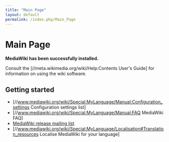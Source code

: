 ```yaml
---
title: "Main Page"
layout: default
permalink: /index.php/Main_Page
---
```


# Main Page

<strong>MediaWiki has been successfully installed.</strong>

Consult the [//meta.wikimedia.org/wiki/Help:Contents User's Guide] for information on using the wiki software.

## Getting started
- [//www.mediawiki.org/wiki/Special:MyLanguage/Manual:Configuration_settings Configuration settings list]
- [//www.mediawiki.org/wiki/Special:MyLanguage/Manual:FAQ MediaWiki FAQ]
- [MediaWiki release mailing list](http://lists.wikimedia.org/mailman/listinfo/mediawiki-announce)
- [//www.mediawiki.org/wiki/Special:MyLanguage/Localisation#Translation_resources Localise MediaWiki for your language]